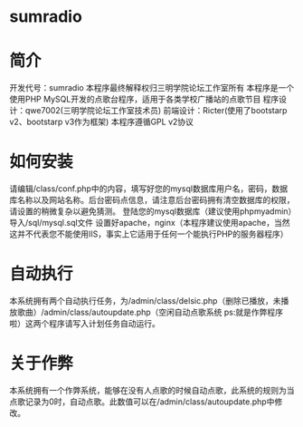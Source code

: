 sumradio
============================
简介
============================
开发代号：sumradio
本程序最终解释权归三明学院论坛工作室所有
本程序是一个使用PHP MySQL开发的点歌台程序，适用于各类学校广播站的点歌节目
程序设计：qwe7002(三明学院论坛工作室技术员)
前端设计：Ricter(使用了bootstarp v2、bootstarp v3作为框架)
本程序遵循GPL v2协议

如何安装
============================
请编辑/class/conf.php中的内容，填写好您的mysql数据库用户名，密码，数据库名称以及网站名称。后台密码点信息，请注意后台密码拥有清空数据库的权限，请设置的稍微复杂以避免猜测。
登陆您的mysql数据库（建议使用phpmyadmin）导入/sql/mysql.sql文件
设置好apache，nginx（本程序建议使用apache，当然这并不代表您不能使用IIS，事实上它适用于任何一个能执行PHP的服务器程序）

自动执行
============================
本系统拥有两个自动执行任务，为/admin/class/delsic.php（删除已播放，未播放歌曲）/admin/class/autoupdate.php（空闲自动点歌系统 ps:就是作弊程序啦）这两个程序请写入计划任务自动运行。

关于作弊
============================
本系统拥有一个作弊系统，能够在没有人点歌的时候自动点歌，此系统的规则为当点歌记录为0时，自动点歌。此数值可以在/admin/class/autoupdate.php中修改。
